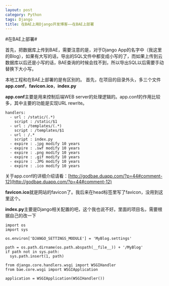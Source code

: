 ```yaml
---
layout: post
category: Python
tags: Django
title: 在BAE上用Django开发博客——在BAE上部署
---
```

#在BAE上部署#

首先，把数据库上传到BAE，需要注意的是，对于Django App的名字中（我这里的Blog），如果有大写的话，导出的SQL文件中都变成小写的了，而如果上传到云数据库以后还是小写的话，BAE查询的时候会找不到，所以导出SQL以后需要手动替换下大小写。

本地工程和在BAE上部署的是有区别的。
首先，在项目的目录外头，多三个文件**app.conf**，**favicon.ico**，**index.py**

**app.conf**主要是用来控制后端WEB server的处理逻辑的。app.conf的作用比较多，其中主要的功能是实现URL rewrite。

	handlers:
	  - url : /static/(.*)
	    script : /static/$1
	  - url : /templates/(.*)
	    script : /templates/$1
	  - url : /.*
	    script : index.py
	  - expire : .jpg modify 10 years
	  - expire : .swf modify 10 years
	  - expire : .png modify 10 years
	  - expire : .gif modify 10 years
	  - expire : .JPG modify 10 years
	  - expire : .ico modify 10 years

关于app.conf的详细介绍请看：[http://godbae.duapp.com/?p=44#comment-12](http://godbae.duapp.com/?p=44#comment-12)

**favicon.ico**就是网站的favicon了。我后来在head标签里写了favicon，没用到这里这个。

**index.py**主要是Django相关配置的吧，这个我也说不好。里面的项目名，需要根据自己的改一下

	import os
	import sys
	
	os.environ['DJANGO_SETTINGS_MODULE'] = 'MyBlog.settings'
	
	path = os.path.dirname(os.path.abspath(__file__)) + '/MyBlog'
	if path not in sys.path:
	  sys.path.insert(1, path)
	
	from django.core.handlers.wsgi import WSGIHandler
	from bae.core.wsgi import WSGIApplication
	
	application = WSGIApplication(WSGIHandler())
